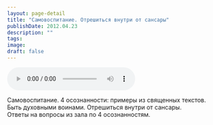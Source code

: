 ```yaml
---
layout: page-detail
title: "Самовоспитание. Отрешиться внутри от сансары"
publishDate: 2012.04.23
description: ""
tags:
image:
draft: false
---
```


<audio title="2012.04.23 - Самовоспитание. Отрешиться внутри от сансары.mp3" src="/upload/iblock/6c5/6c58d6d0626d860084d025f3ce0ba8e5.mp3" controls=""></audio>

 Самовоспитание. 4 осознанности: примеры из священных текстов.  
 Быть духовными воинами. Отрешиться внутри от сансары.  
 Ответы на вопросы из зала по 4 осознанностям.  

  
